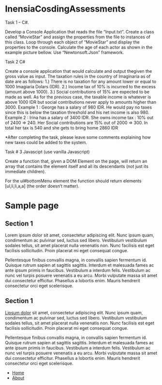 # InensiaCosdingAssessments


Task 1 – C#.

Develop a Console Application that reads the file “Input.txt”. Create a class called “MovieStar” and assign the properties from the file to instances of this class. Loop through each object of “MovieStar” and display the properties to the console. Calculate the age of each actor as shown in the example picture bellow. Use “Newtonsoft.Json” framework.


Task 2 C#

Create a console application that would calculate and output thegiven the gross value as input. The taxation rules in the country of Imaginaria as of date are as follows:
1.)	There is no taxation for any amount lower or equal to 1000 Imagiaria Dolars (IDR).
2.)	Income tax of 10% is incurred to the excess (amount above 1000).
3.)	Social contributions of 15% are expected to be made as well. As for the previous case, the taxable income is whatever is above 1000 IDR but social contributions never apply to amounts higher than 3000. 
Example 1 : George has a salary of 980 IDR. He would pay no taxes since this is below the taxation threshold and his net income is also 980.
Example 2 : Irina has a salary of 3400 IDR. She owns income tax : 10% out of 2400 => 240. Her Social contributions are 15% out of 2000 => 300. In total her tax is 540 and she gets to bring home 2860 IDR

*After completing the task, please leave some comments explaining how new taxes could be added to the system.



Task # 3 Javascipt (use vanilla Javascript)

Create a function that, given a DOM Element on the page, will return an array that contains the element itself and all its descendants (not just its immediate children).

For the ul#bottomMenu element the function should return elements [ul,li,li,a,a] (the order doesn’t matter).


<html>
    <head>
        <script>
            // your function goes here. Show examples of how to use the function.
        </script>
    </head>
    <body>
        <h1>Sample page</h1>
        <div id="row">
            <div id="col1">
                <h2>Section 1</h2>
                <p>Lorem ipsum dolor sit amet, consectetur adipiscing elit. Nunc ipsum quam, condimentum ac pulvinar sed, luctus sed libero. Vestibulum vestibulum sodales tellus, sit amet placerat nulla venenatis non. Nunc facilisis est eget facilisis sollicitudin. Proin placerat mi eget consequat congue. </p>
                <p>Pellentesque finibus convallis magna, in convallis sapien fermentum id. Quisque rutrum sapien at sagittis sagittis. Interdum et malesuada fames ac ante ipsum primis in faucibus. Vestibulum a interdum felis. Vestibulum ac nunc vel turpis posuere venenatis a eu arcu. Morbi vulputate massa sit amet dui consectetur efficitur. Phasellus a lobortis enim. Mauris hendrerit consectetur orci eget scelerisque.</p>
            </div>
            <div id="col2">
                <h2>Section 1</h2>
                <p><a href="#">Lipsum dolor</a> sit amet, consectetur adipiscing elit. Nunc ipsum quam, condimentum ac pulvinar sed, luctus sed libero. Vestibulum vestibulum sodales tellus, sit amet placerat nulla venenatis non. Nunc facilisis est eget facilisis sollicitudin. Proin placerat mi eget consequat congue. </p>
                <p>Pellentesque finibus convallis magna, in convallis sapien fermentum id. Quisque rutrum sapien at sagittis sagittis. Interdum et malesuada fames ac ante ipsum primis in faucibus. Vestibulum a interdum felis. Vestibulum ac nunc vel turpis posuere venenatis a eu arcu. Morbi vulputate massa sit amet dui consectetur efficitur. Phasellus a lobortis enim. Mauris hendrerit consectetur orci eget scelerisque.</p>
            </div>
        </div>
        <footer>
            <ul id=”bottomMenu”>
                <li><a href="#">Home</a></li>
                <li><a href="#">About</a></li>
            </ul>
        </footer>
    </body>
</html>




